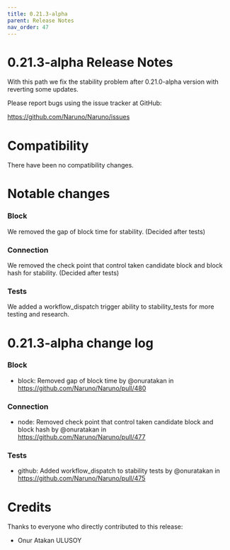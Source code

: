 ```yaml
---
title: 0.21.3-alpha
parent: Release Notes
nav_order: 47
---
```


# 0.21.3-alpha Release Notes

With this path we fix the stability problem after
0.21.0-alpha version with reverting some updates.

Please report bugs using the issue tracker at GitHub:

<https://github.com/Naruno/Naruno/issues>

# Compatibility

There have been no compatibility changes.

# Notable changes

### Block

We removed the gap of block time for stability. (Decided after tests)

### Connection

We removed the check point that control taken candidate block and block
hash for stability. (Decided after tests)

### Tests

We added a workflow_dispatch trigger ability to stability_tests for more
testing and research.

# 0.21.3-alpha change log

### Block

- block: Removed gap of block time by @onuratakan in https://github.com/Naruno/Naruno/pull/480

### Connection

- node: Removed check point that control taken candidate block and block hash by @onuratakan in https://github.com/Naruno/Naruno/pull/477

### Tests

- github: Added workflow_dispatch to stability tests by @onuratakan in https://github.com/Naruno/Naruno/pull/475

# Credits

Thanks to everyone who directly contributed to this release:

- Onur Atakan ULUSOY
